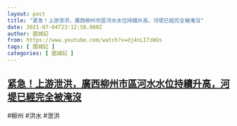 ```yaml
---
layout: post
title: "紧急！上游泄洪，廣西柳州市區河水水位持續升高，河堤已經完全被淹沒"
date: 2021-07-04T23:12:58.000Z
author: 圍城記
from: https://www.youtube.com/watch?v=dj4nLI7zWUs
tags: [ 圍城記 ]
categories: [ 圍城記 ]
---
```

<!--1625440378000-->
[紧急！上游泄洪，廣西柳州市區河水水位持續升高，河堤已經完全被淹沒](https://www.youtube.com/watch?v=dj4nLI7zWUs)
------

<div>
#柳州 #洪水 #泄洪
</div>
